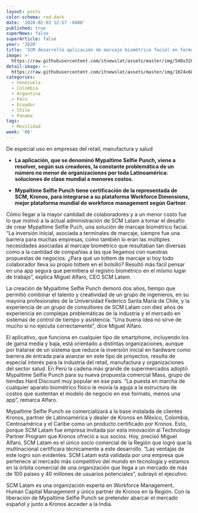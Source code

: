 ```yaml
---
layout: posts
color-schema: red-dark
date: '2020-02-03 12:57 -0400'
published: true
superNews: false
superArticle: false
year: '2020'
title: 'SCM desarrolló aplicación de marcaje biométrico facial en formato de app '
image: >-
  https://raw.githubusercontent.com/itnewslat/assets/master/img/540x320/Mypaltime-p.jpg
detail-image: >-
  https://raw.githubusercontent.com/itnewslat/assets/master/img/1024x680/Mypaltime-g.jpg
categories:
  - Venezuela
  - Colombia
  - Argentina
  - Perú
  - Ecuador
  - Chile
  - Panama
tags:
  - Movilidad
week: '06'
---
```

De especial uso en empresas del retail, manufactura y salud

- **La aplicación, que se denominó Mypaltime Selfie Punch, viene a resolver, según sus creadores, la constante problemática de un número no menor de organizaciones por toda Latinoamérica: soluciones de clase mundial a menores costos**. 

- **Mypaltime Selfie Punch tiene certificación de la representada de SCM, Kronos, para integrarse a su plataforma Workforce Dimensions, mejor plataforma mundial de workforce management según Gartner**.

Cómo llegar a la mayor cantidad de colaboradores y a un menor costo fue lo que motivó a la actual administración de SCM Latam a tomar el desafío de crear Mypaltime Selfie Puch, una solución de marcaje biométrico facial. “La inversión inicial, asociada a terminales de marcaje, siempre fue una barrera para muchas empresas, como también lo eran las múltiples necesidades asociadas al marcaje biométrico que resultaban tan diversas como a la cantidad de compañías a las que llegamos con nuestras propuestas de negocios. ¿Para qué un tottem de marcaje si hoy todo colaborador lleva su propio tottem en el bolsillo? Resultó más fácil pensar en una app segura que permitiera el registro biométrico en el mismo lugar de trabajo”, explica Miguel Alfaro, CEO SCM Latam.

La creación de Mypaltime Selfie Punch demoró dos años, tiempo que permitió combinar el talento y creatividad de un grupo de ingenieros, en su mayoría profesionales de la Universidad Federico Santa María de Chile, y la experiencia de un grupo de consultores de SCM Latam con diez años de experiencia en complejas problemáticas de la industria y el mercado en sistemas de control de tiempo y asistencia. “Una buena idea no sirve de mucho si no ejecuta correctamente”, dice Miguel Alfaro.

El aplicativo, que funciona en cualquier tipo de smartphone, incluyendo los de gama media y baja, está orientado a distintas organizaciones, aunque por tratarse de un sistema que reduce la inversión inicial en hardware como barrera de entrada para avanzar en este tipo de proyectos, resulta de especial interés para la industria del retail, manufactura y organizaciones del sector salud. En Perú la cadena más grande de supermercados adoptó Mypaltime Selfie Punch para su nueva propuesta comercial Mass, grupo de tiendas Hard Discount muy popular en ese país. “La puesta en marcha de cualquier aparato biométrico físico le movía la aguja a la estructura de costos que sustentan el modelo de negocio en ese formato, menos una app”, remarca Alfaro.

Mypaltime Selfie Punch se comercializará a la base instalada de clientes Kronos, partner de Latinoamérica y dealer de Kronos en México, Colombia, Centroamérica y el Caribe como un producto certificado por Kronos. Esto, porque SCM Latam fue empresa invitada por esta innovación al Technology Partner Program que Kronos ofreció a sus socios. Hoy, precisó Miguel Alfaro, SCM Latam es el único socio comercial de la Región que logró que la multinacional certificara técnicamente a este desarrollo. “Las ventajas de este logro son evidentes. SCM Latam está validada por una empresa que pertenece al mercado más competitivo del mundo en tecnología y estamos en la órbita comercial de una organización que llega a un mercado de más de 100 países y 40 millones de usuarios potenciales”, subrayó el ejecutivo.

SCM Latam es una organización experta en Workforce Management, Human Capital Management y único partner de Kronos en la Región. Con la liberación de Mypaltime Selfie Punch se pretender abarcar el mercado español y junto a Kronos acceder a la India. 